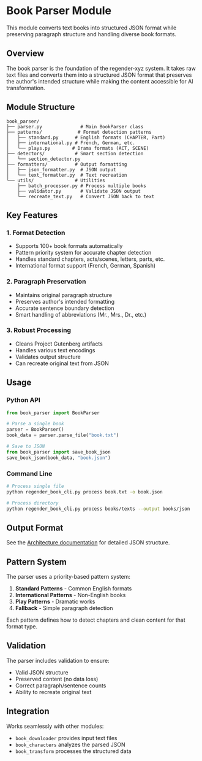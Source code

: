 # Book Parser Module

This module converts text books into structured JSON format while preserving paragraph structure and handling diverse book formats.

## Overview

The book parser is the foundation of the regender-xyz system. It takes raw text files and converts them into a structured JSON format that preserves the author's intended structure while making the content accessible for AI transformation.

## Module Structure

```
book_parser/
├── parser.py              # Main BookParser class
├── patterns/             # Format detection patterns
│   ├── standard.py      # English formats (CHAPTER, Part)
│   ├── international.py # French, German, etc.
│   └── plays.py        # Drama formats (ACT, SCENE)
├── detectors/           # Smart section detection
│   └── section_detector.py
├── formatters/          # Output formatting
│   ├── json_formatter.py  # JSON output
│   └── text_formatter.py  # Text recreation
└── utils/               # Utilities
    ├── batch_processor.py # Process multiple books
    ├── validator.py       # Validate JSON output
    └── recreate_text.py   # Convert JSON back to text
```

## Key Features

### 1. Format Detection
- Supports 100+ book formats automatically
- Pattern priority system for accurate chapter detection
- Handles standard chapters, acts/scenes, letters, parts, etc.
- International format support (French, German, Spanish)

### 2. Paragraph Preservation
- Maintains original paragraph structure
- Preserves author's intended formatting
- Accurate sentence boundary detection
- Smart handling of abbreviations (Mr., Mrs., Dr., etc.)

### 3. Robust Processing
- Cleans Project Gutenberg artifacts
- Handles various text encodings
- Validates output structure
- Can recreate original text from JSON

## Usage

### Python API

```python
from book_parser import BookParser

# Parse a single book
parser = BookParser()
book_data = parser.parse_file("book.txt")

# Save to JSON
from book_parser import save_book_json
save_book_json(book_data, "book.json")
```

### Command Line

```bash
# Process single file
python regender_book_cli.py process book.txt -o book.json

# Process directory
python regender_book_cli.py process books/texts --output books/json
```

## Output Format

See the [Architecture documentation](../docs/ARCHITECTURE.md) for detailed JSON structure.

## Pattern System

The parser uses a priority-based pattern system:

1. **Standard Patterns** - Common English formats
2. **International Patterns** - Non-English books
3. **Play Patterns** - Dramatic works
4. **Fallback** - Simple paragraph detection

Each pattern defines how to detect chapters and clean content for that format type.

## Validation

The parser includes validation to ensure:
- Valid JSON structure
- Preserved content (no data loss)
- Correct paragraph/sentence counts
- Ability to recreate original text

## Integration

Works seamlessly with other modules:
- `book_downloader` provides input text files
- `book_characters` analyzes the parsed JSON
- `book_transform` processes the structured data